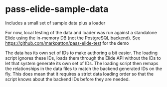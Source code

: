 # pass-elide-sample-data
Includes a small set of sample data plus a loader

For now, local testing of the data and loader was run against a standalone Elide using the in-memory DB (not the PostgreSQL backend). See https://github.com/markpatton/pass-elide-test for the demo

The data has its own set of IDs to make authoring a bit easier. The loading script ignores these IDs, loads them through the Elide API without the IDs to let that system generate its own set of IDs. The loading script then remaps the relationships in the data files to match the backend generated IDs on the fly. This does mean that it requires a strict data loading order so that the script knows about the backend IDs before they are needed.
